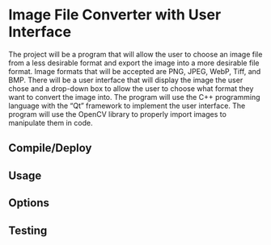# Image File Converter with User Interface

The project will be a program that will allow the user to choose an image file from a less desirable format and export the image into a more desirable file format. Image formats that will be accepted are PNG, JPEG, WebP, Tiff, and BMP. There will be a user interface that will display the image the user chose and a drop-down box to allow the user to choose what format they want to convert the image into. The program will use the C++ programming language with the “Qt” framework to implement the user interface. The program will use the OpenCV library to properly import images to manipulate them in code.

## Compile/Deploy

## Usage

## Options

## Testing

